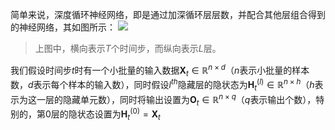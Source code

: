 简单来说，深度循环神经网络，即是通过加深循环层层数，并配合其他层组合得到的神经网络，其如图所示：
![](Pasted%20image%2020230924100606.png|500)
> 上图中，横向表示$T$个时间步，而纵向表示$L$层。

我们假设时间步$t$时有一个小批量的输入数据$\mathbf{X}_t \in \mathbb{R}^{n \times d}$（$n$表示小批量的样本数，$d$表示每个样本的输入数），同时假设$l^{th}$隐藏层的隐状态为$\mathbf{H}_t^{(l)} \in \mathbb{R}^{n \times h}$（$h$表示为这一层的隐藏单元数），同时将输出设置为$\mathbf{O}_t \in \mathbb{R}^{n \times q}$（$q$表示输出个数），特别的，第0层的隐状态设置为$\mathbf{H}_t^{(0)} = \mathbf{X}_t$
